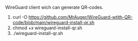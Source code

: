 WireGuard client wich can generate QR-codes.

1. curl -O https://github.com/MrAuger/WireGuard-wtith-QR-code/blob/main/wireguard-install-qr.sh
2. chmod +x wireguard-install-qr.sh
3. ./wireguard-install-qr.sh
